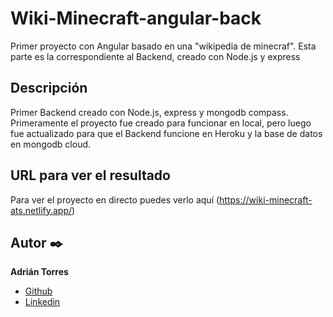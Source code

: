 # Wiki-Minecraft-angular-back
Primer proyecto con Angular basado en una "wikipedia de minecraf". Esta parte es la correspondiente al Backend, creado con Node.js y express

  ## Descripción
Primer Backend creado con Node.js, express y mongodb compass. 
Primeramente el proyecto fue creado para funcionar en local, pero luego fue actualizado para que el Backend funcione en Heroku y la base de datos en mongodb cloud.

  ## URL para ver el resultado
Para ver el proyecto en directo puedes verlo aquí (https://wiki-minecraft-ats.netlify.app/)


  ## Autor ✒️
**Adrián Torres**
* [Github](https://github.com/Adriat1994)
* [Linkedin](https://www.linkedin.com/in/adri%C3%A1n-torres-serrano-a2519a141/)
